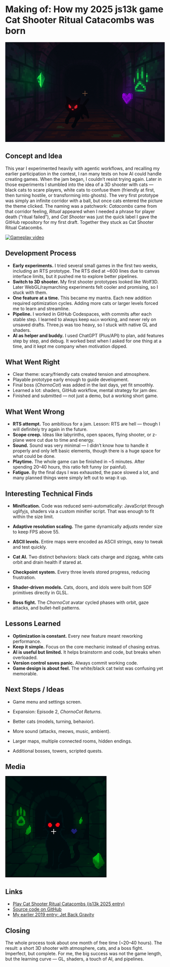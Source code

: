 # Making of: How my 2025 js13k game Cat Shooter Ritual Catacombs was born

![Preview 800x500](https://github.com/dkozhukhar/cat-shooter/blob/main/preview_img/preview_800x500_200kb.png)

## Concept and Idea

This year I experimented heavily with agentic workflows, and recalling my earlier participation in the contest, I ran many tests on how AI could handle creating games. When the jam began, I couldn’t resist trying again. Later in those experiments I stumbled into the idea of a 3D shooter with cats — black cats to scare players, white cats to confuse them (friendly at first, then turning hostile, or transforming into ghosts). The very first prototype was simply an infinite corridor with a ball, but once cats entered the picture the theme clicked. The naming was a patchwork: *Catacombs* came from that corridor feeling, *Ritual* appeared when I needed a phrase for player death (“ritual failed”), and *Cat Shooter* was just the quick label I gave the GitHub repository for my first draft. Together they stuck as Cat Shooter Ritual Catacombs.

[![Gameplay video](https://img.youtube.com/vi/VKJWRrND6bM/0.jpg)](https://www.youtube.com/watch?v=VKJWRrND6bM)

## Development Process

* **Early experiments.** I tried several small games in the first two weeks, including an RTS prototype. The RTS died at \~600 lines due to canvas interface limits, but it pushed me to explore better pipelines.
* **Switch to 3D shooter.** My first shooter prototypes looked like Wolf3D. Later WebGL/raymarching experiments felt cooler and promising, so I stuck with them.
* **One feature at a time.** This became my mantra. Each new addition required optimization cycles. Adding more cats or larger levels forced me to learn and streamline.
* **Pipeline.** I worked in GitHub Codespaces, with commits after each stable step. I learned to always keep `main` working, and never rely on unsaved drafts. Three.js was too heavy, so I stuck with native GL and shaders.
* **AI as helper and buddy.** I used ChatGPT (Plus/API) to plan, add features step by step, and debug. It worked best when I asked for one thing at a time, and it kept me company when motivation dipped.

## What Went Right

* Clear theme: scary/friendly cats created tension and atmosphere.
* Playable prototype early enough to guide development.
* Final boss (*ChornoCot*) was added in the last days, yet fit smoothly.
* Learned a lot: shaders, GitHub workflow, mental strategy for jam dev.
* Finished and submitted — not just a demo, but a working short game.

## What Went Wrong

* **RTS attempt.** Too ambitious for a jam. Lesson: RTS are hell — though I will definitely try again in the future.
* **Scope creep.** Ideas like labyrinths, open spaces, flying shooter, or z-plane were cut due to time and energy.
* **Sound.** Sound was very minimal — I didn’t know how to handle it properly and only left basic elements, though there is a huge space for what could be done.
* **Playtime.** The whole game can be finished in \~5 minutes. After spending 20–40 hours, this ratio felt funny (or painful).
* **Fatigue.** By the final days I was exhausted, the pace slowed a lot, and many planned things were simply left out to wrap it up.

## Interesting Technical Finds

* **Minification.** Code was reduced semi-automatically: JavaScript through uglifyjs, shaders via a custom minifier script. That was enough to fit within the size limit.

* **Adaptive resolution scaling.** The game dynamically adjusts render size to keep FPS above 55.

* **ASCII levels.** Entire maps were encoded as ASCII strings, easy to tweak and test quickly.

* **Cat AI.** Two distinct behaviors: black cats charge and zigzag, white cats orbit and drain health if stared at.

* **Checkpoint system.** Every three levels stored progress, reducing frustration.

* **Shader-driven models.** Cats, doors, and idols were built from SDF primitives directly in GLSL.

* **Boss fight.** The *ChornoCot* avatar cycled phases with orbit, gaze attacks, and bullet-hell patterns.

## Lessons Learned

* **Optimization is constant.** Every new feature meant reworking performance.
* **Keep it simple.** Focus on the core mechanic instead of chasing extras.
* **AI is useful but limited.** It helps brainstorm and code, but breaks when overloaded.
* **Version control saves panic.** Always commit working code.
* **Game design is about feel.** The white/black cat twist was confusing yet memorable.

## Next Steps / Ideas

* Game menu and settings screen.

* Expansion: Episode 2, *ChornoCot Returns*.

* Better cats (models, turning, behavior).

* More sound (attacks, meows, music, ambient).

* Larger maps, multiple connected rooms, hidden endings.

* Additional bosses, towers, scripted quests.

## Media

![Preview 320x320](https://github.com/dkozhukhar/cat-shooter/blob/main/preview_img/preview_320x320_50kb.png)

## Links

* [Play Cat Shooter Ritual Catacombs (js13k 2025 entry)](https://js13kgames.com/2025/games/cat-shooter-ritual-catacombs)
* [Source code on GitHub](https://github.com/dkozhukhar/cat-shooter/)
* [My earlier 2019 entry: Jet Back Gravity](https://js13kgames.com/2019/games/jet-back-gravity)

## Closing

The whole process took about one month of free time (\~20–40 hours). The result: a short 3D shooter with atmosphere, cats, and a boss fight. Imperfect, but complete. For me, the big success was not the game length, but the learning curve — GL, shaders, a touch of AI, and pipelines.
